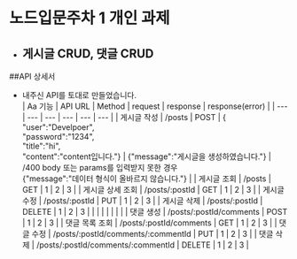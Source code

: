 # 노드입문주차 1 개인 과제
- ## 게시글 CRUD, 댓글 CRUD

##API 상세서
- 내주신 API를 토대로 만들었습니다.<br>
| Aa 기능 | API URL | Method | request | response | response(error) |
| --- | --- | --- | --- | --- | --- |
| 게시글 작성 | /posts | POST | { "user":"Develpoer",<br>"password":"1234",<br>"title":"hi",<br>"content":"content입니다."} | {"message":"게시글을 생성하였습니다."} | /400 body 또는 params를 입력받지 못한 경우<br>{"message":"데이터 형식이 올바르지 않습니다."} |
| 게시글 조회 | /posts | GET | 1 | 2 | 3 |
| 게시글 상세 조회 | /posts/:postId | GET | 1 | 2 | 3 |
| 게시글 수정 | /posts/:postId | PUT | 1 | 2 | 3 |
| 게시글 삭제 | /posts/:postId | DELETE | 1 | 2 | 3 |
|  |  |  |  |  |  |
| 댓글 생성 | /posts/:postId/comments | POST | 1 | 2 | 3 |
| 댓글 목록 조회 | /posts/:postId/comments | GET | 1 | 2 | 3 |
| 댓글 수정 | /posts/:postId/comments/:commentId | PUT | 1 | 2 | 3 |
| 댓글 삭제 | /posts/:postId/comments/:commentId | DELETE | 1 | 2 | 3 |
